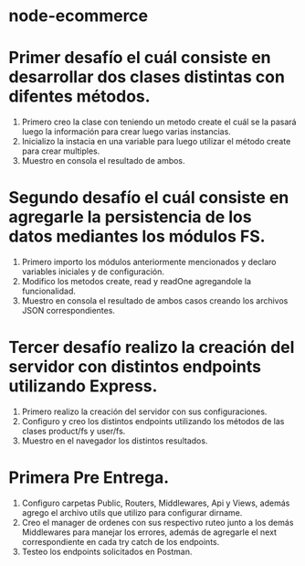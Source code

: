 # node-ecommerce

# Primer desafío el cuál consiste en desarrollar dos clases distintas con difentes métodos.

1. Primero creo la clase con teniendo un metodo create el cuál se la pasará luego la información para crear luego varias instancias.
2. Inicializo la instacia en una variable para luego utilizar el método create para crear multiples.
3. Muestro en consola el resultado de ambos.

# Segundo desafío el cuál consiste en agregarle la persistencia de los datos mediantes los módulos FS.

1. Primero importo los módulos anteriormente mencionados y declaro variables iniciales y de configuración.
2. Modifico los metodos create, read y readOne agregandole la funcionalidad.
3. Muestro en consola el resultado de ambos casos creando los archivos JSON correspondientes.

# Tercer desafío realizo la creación del servidor con distintos endpoints utilizando Express.

1. Primero realizo la creación del servidor con sus configuraciones.
2. Configuro y creo los distintos endpoints utilizando los métodos de las clases product/fs y user/fs.
3. Muestro en el navegador los distintos resultados.

# Primera Pre Entrega.

1. Configuro carpetas Public, Routers, Middlewares, Api y Views, además agrego el archivo utils que utilizo para configurar dirname.
2. Creo el manager de ordenes con sus respectivo ruteo junto a los demás Middlewares para manejar los errores, además de agregarle el next correspondiente en cada try catch de los endpoints.
3. Testeo los endpoints solicitados en Postman.
